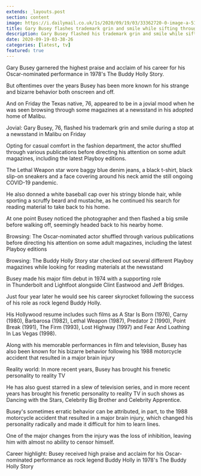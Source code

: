 ```yaml
---
extends: _layouts.post
section: content
image: https://i.dailymail.co.uk/1s/2020/09/19/03/33362720-0-image-a-51_1600481039665.jpg 
title: Gary Busey flashes trademark grin and smile while sifting through adult magazines at a newsstand 
description: Gary Busey flashed his trademark grin and smile while sifting through adult magazines at a newsstand in Malibu on Friday. 
date: 2020-09-19-03-38-26 
categories: [latest, tv] 
featured: true 
--- 
```

Gary Busey garnered the highest praise and acclaim of his career for his Oscar-nominated performance in 1978's The Buddy Holly Story. 

But oftentimes over the years Busey has been more known for his strange and bizarre behavior both onscreen and off.

And on Friday the Texas native, 76, appeared to be in a jovial mood when he was seen browsing through some magazines at a newsstand in his adopted home of Malibu.  

Jovial: Gary Busey, 76, flashed his trademark grin and smile during a stop at a newsstand in Malibu on Friday

Opting for casual comfort in the fashion department, the actor shuffled through various publications before directing his attention on some adult magazines, including the latest Playboy editions.

The Lethal Weapon star wore baggy blue denim jeans, a black t-shirt, black slip-on sneakers and a face covering around his neck amid the still ongoing COVID-19 pandemic.

He also donned a white baseball cap over his stringy blonde hair, while sporting a scruffy beard and mustache, as he continued his search for reading material to take back to his home. 

At one point Busey noticed the photographer and then flashed a big smile before walking off, seemingly headed back to his nearby home.

Browsing: The Oscar-nominated actor shuffled through various publications before directing his attention on some adult magazines, including the latest Playboy editions

Browsing: The Buddy Holly Story star checked out several different Playboy magazines while looking for reading materials at the newsstand

Busey made his major film debut in 1974 with a supporting role in Thunderbolt and Lightfoot alongside Clint Eastwood and Jeff Bridges. 

Just four year later he would see his career skyrocket following the success of his role as rock legend Buddy Holly.   

His Hollywood resume includes such films as A Star Is Born (1976), Carny (1980), Barbarosa (1982), Lethal Weapon (1987), Predator 2 (1990), Point Break (1991), The Firm (1993), Lost Highway (1997) and Fear And Loathing In Las Vegas (1998).

Along with his memorable performances in film and television, Busey has also been known for his bizarre behavior following his 1988 motorcycle accident that resulted in a major brain injury

Reality world: In more recent years, Busey has brought his frenetic personality to reality TV

He has also guest starred in a slew of television series, and in more recent years has brought his frenetic personality to reality TV in such shows as Dancing with the Stars, Celebrity Big Brother and Celebrity Apprentice.

Busey's sometimes erratic behavior can be attributed, in part, to the 1988 motorcycle accident that resulted in a major brain injury, which changed his personality radically and made it difficult for him to learn lines. 

One of the major changes from the injury was the loss of inhibition, leaving him with almost no ability to censor himself.    

Career highlight: Busey received high praise and acclaim for his Oscar-nominated performance as rock legend Buddy Holly in 1978's The Buddy Holly Story

